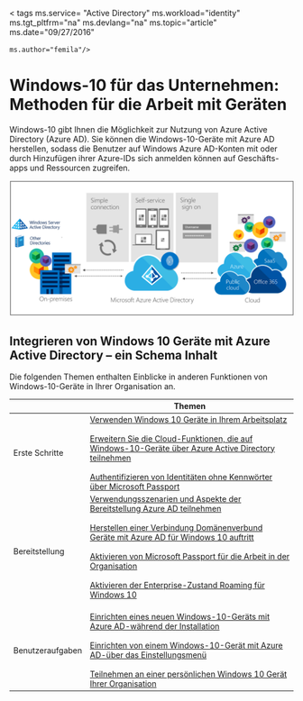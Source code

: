 <properties
    pageTitle="Windows-10 für das Unternehmen: Methoden für die Arbeit mit Geräten | Microsoft Azure"
    description="Übersicht über die Windows-10-Geräten für Unternehmen und wie Sie für die Cloud Windows Azure Active Directory integrieren. Unterscheidet sich die verschiedenen Wege ein Gerät können nach der Bereitstellung und in einem Unternehmen über das Portal Azure verwendet werden."
    keywords="Windows-cloud, Windows Azure Active Directory, Windows 10 Geräte auf Azure, Windows Azure-Geräten"
    services="active-directory"
    documentationCenter=""
    authors="femila"
    manager="swadhwa"
    editor=""
    tags="azure-classic-portal"/>

< tags ms.service= "Active Directory" ms.workload="identity" ms.tgt_pltfrm="na" ms.devlang="na" ms.topic="article" ms.date="09/27/2016"

    ms.author="femila"/>

# <a name="windows-10-for-the-enterprise-ways-to-use-devices-for-work"></a>Windows-10 für das Unternehmen: Methoden für die Arbeit mit Geräten

Windows-10 gibt Ihnen die Möglichkeit zur Nutzung von Azure Active Directory (Azure AD). Sie können die Windows-10-Geräte mit Azure AD herstellen, sodass die Benutzer auf Windows Azure AD-Konten mit oder durch Hinzufügen ihrer Azure-IDs sich anmelden können auf Geschäfts-apps und Ressourcen zugreifen.

![Mit der Cloud Windows Azure-Active Directory](./media/active-directory-azureadjoin/windows10-overview.png)


## <a name="integrating-windows-10-devices-with-azure-active-directory--a-content-map"></a>Integrieren von Windows 10 Geräte mit Azure Active Directory – ein Schema Inhalt

Die folgenden Themen enthalten Einblicke in anderen Funktionen von Windows-10-Geräte in Ihrer Organisation an.

|              | Themen                                                                                                                                                                                                    |
|--------------------------------|-------------------------------------------------------------------------------------------------------------------------------------------------------------------------------------------------------------------------------------------------------------------------------------------------------------|
| Erste Schritte                  | [Verwenden Windows 10 Geräte in Ihrem Arbeitsplatz](active-directory-azureadjoin-windows10-devices.md) <br> <br> [Erweitern Sie die Cloud-Funktionen, die auf Windows-10-Geräte über Azure Active Directory teilnehmen](active-directory-azureadjoin-overview.md) <br> <br> [Authentifizieren von Identitäten ohne Kennwörter über Microsoft Passport](active-directory-azureadjoin-passport.md)                              |
| Bereitstellung     | [Verwendungsszenarien und Aspekte der Bereitstellung Azure AD teilnehmen](active-directory-azureadjoin-deployment-aadjoindirect.md) <br><br> [Herstellen einer Verbindung Domänenverbund Geräte mit Azure AD für Windows 10 auftritt](active-directory-azureadjoin-devices-group-policy.md)<br><br>[Aktivieren von Microsoft Passport für die Arbeit in der Organisation](active-directory-azureadjoin-passport-deployment.md)<br><br> [Aktivieren der Enterprise-Zustand Roaming für Windows 10](active-directory-windows-enterprise-state-roaming-overview.md)<br><br> |
| Benutzeraufgaben    | [Einrichten eines neuen Windows-10-Geräts mit Azure AD-während der Installation](active-directory-azureadjoin-user-frx.md) <br><br> [Einrichten von einem Windows-10-Gerät mit Azure AD-über das Einstellungsmenü](active-directory-azureadjoin-user-upgrade.md) <br><br> [Teilnehmen an einer persönlichen Windows 10 Gerät Ihrer Organisation](active-directory-azureadjoin-personal-device.md) |
